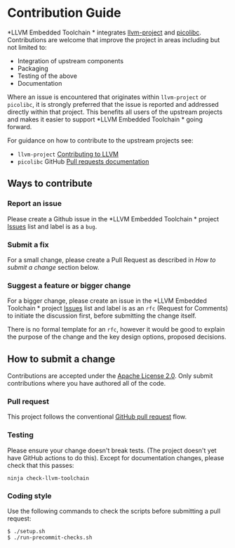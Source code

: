 # Contribution Guide

*LLVM Embedded Toolchain * integrates
[llvm-project](https://github.com/llvm/llvm-project)
and [picolibc](https://github.com/picolibc/picolibc).
Contributions are welcome that improve the project in areas including but not
limited to:
* Integration of upstream components
* Packaging
* Testing of the above
* Documentation

Where an issue is encountered that originates within `llvm-project`
or `picolibc`, it is strongly preferred that the issue is reported
and addressed directly within that project.
This benefits all users of the upstream projects and makes it easier to
support *LLVM Embedded Toolchain * going forward.

For guidance on how to contribute to the upstream projects see:
* `llvm-project` [Contributing to LLVM](https://llvm.org/docs/Contributing.html)
* `picolibc` GitHub 
[Pull requests documentation](https://docs.github.com/en/pull-requests)

## Ways to contribute

### Report an issue

Please create a Github issue in the *LLVM Embedded Toolchain * project
[Issues](https://github.com/32bitmicro/LLVM-Embedded-Toolchain/issues)
list and label is as a `bug`.

### Submit a fix

For a small change, please create a Pull Request as described in
_How to submit a change_ section below.

### Suggest a feature or bigger change

For a bigger change, please create an issue in the
*LLVM Embedded Toolchain * project
[Issues](https://github.com/32bitmicro/LLVM-Embedded-Toolchain/issues)
list and label is as an `rfc` (Request for Comments) to initiate the discussion
first, before submitting the change itself.

There is no formal template for an `rfc`, however it would be good to explain
the purpose of the change and the key design options, proposed decisions.

## How to submit a change

Contributions are accepted under the
[Apache License 2.0](https://github.com/32bitmicro/LLVM-Embedded-Toolchain/blob/main/LICENSE.txt).
Only submit contributions where you have authored all of the code.

### Pull request

This project follows the conventional
[GitHub pull request](https://docs.github.com/en/pull-requests) flow.

### Testing

Please ensure your change doesn't break tests. (The project doesn't yet have
GitHub actions to do this). Except for documentation changes, please check that
this passes:

```
ninja check-llvm-toolchain
```

### Coding style

Use the following commands to check the scripts before submitting a pull
request:

```
$ ./setup.sh
$ ./run-precommit-checks.sh
```
